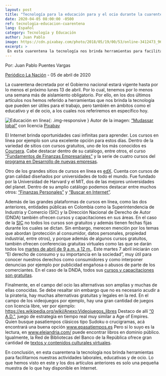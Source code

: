 ```yaml
---
layout: post
title: "Tecnología para la educación para y el ocio durante la cuarentena"
date: 2020-04-05 08:00:00 -0500
ref: tecnologia-educacion-cuarentena
lang: Español
category: Tecnología y Educación
author: Juan Pablo
image: https://cdn.pixabay.com/photo/2018/05/19/00/53/online-3412473_960_720.jpg
excerpt: >
 En esta cuarentena la tecnología nos brinda herramientas para facilitarnos nuestras actividades laborales, educativas y de ocio. Lo que hemos visto en este y los dos artículos anteriores es solo una pequeña muestra de lo que hay disponible en Internet.
---
```


Por: Juan Pablo Puentes Vargas

[Periódico La Nación](https://www.lanacion.com.co/) - 05 de abril de 2020

La cuarentena decretada por el Gobierno nacional estará vigente hasta por lo menos el próximo lunes 13 de abril. Por lo cual, tenemos por lo menos una semana más de aislamiento obligatorio. Por ello, en los dos últimos artículos nos hemos referido a herramientas que nos brinda la tecnología que pueden ser útiles para el trabajo, pero también en ámbitos como el educativo y el de ocio, a los cuales nos referiremos en específico hoy.

![Educación en línea](https://cdn.pixabay.com/photo/2018/05/19/00/53/online-3412473_960_720.jpg){: .img-responsive }
Autor de la imagen: [“Mudassar Iqbal”](https://pixabay.com/es/users/kreatikar-8562930/) con licencia [Pixabay](https://pixabay.com/es/service/terms/#license)

El Internet brinda oportunidades casi infinitas para aprender. Los cursos en línea por ejemplo son una excelente opción para estos días. Dentro de la variedad de sitios con cursos gratuitos, uno de los más conocidos es [Coursera](www.coursera.org/). Cabe destacar dentro de su catálogo, entre otros, el curso [“Fundamentos de Finanzas Empresariales”](www.coursera.org/learn/finanzas-empresariales) y la serie de cuatro cursos del [programa en Desarrollo de nuevas empresas](www.coursera.org/specializations/desarrollo-nuevas-empresas).

Otro de los grandes sitios de cursos en línea es [edX](www.edx.org/es/). Cuenta con cursos de gran calidad diseñados por universidades de todo el mundo. Fue fundado por la Universidad de Harvard y el MIT, dos de las mejores universidades del planet. Dentro de su amplio catálogo podemos destacar entre muchos otros: [“Finanzas Personales”](www.edx.org/es/course/finanzas-personales) y [“Buscar en Internet”](www.edx.org/es/course/buscar-en-internet).

Además de las grandes plataformas de cursos en línea, como las dos anteriores,  entidades públicas en Colombia como la Superintendencia de Industria y Comercio (SIC) y la Dirección Nacional de Derecho de Autor (DNDA) también ofrecen cursos y capacitaciones en sus áreas. En el caso de la [SIC](www.sic.gov.co/formaci%C3%B3n/oferta-acad%C3%A9mica) no todos los cursos son gratuitos y además tienen fechas fijas durante los cuales se dictan. Sin embargo, merecen mención por los temas que abordan (protección al consumidor, datos personales, propiedad industrial, entre otros), y porque además de algunos cursos gratuitos, también ofrecen conferencias gratuitas virtuales como las que se darán todos los [martes de abril de 9 a.m. a 12 m.](http://campusvirtual.sic.gov.co/webWordp/?project=aprende-con-la-sic-2). Este martes 7 abril iniciarán con “El derecho de consumo y su importancia en la sociedad”, muy útil para conocer nuestros derechos como consumidores y como interponer denuncias por ejemplo por publicidad engañosa o abusos de parte de los comerciantes. En el caso de la DNDA, todos sus [cursos y capacitaciones son gratuitas](http://derechodeautor.gov.co/campus-virtual).

Finalmente, en el campo del ocio las alternativas son amplias y muchas de ellas conocidas. Se debe resaltar sin embargo que no es necesario acudir a la piratería, hay muchas alternativas gratuitas y legales en la red. En el campo de los videojuegos por ejemplo, hay una gran cantidad de juegos con licencia libre, ver por ejemplo: https://es.wikipedia.org/wiki/Anexo:Videojuegos_libres Destaco de allí [“0 A.D.”](https://play0ad.com/), juego de estrategia en tiempo real muy similar a Age of Empires. Quien busque pasatiempos clásicos tipo Sudoku o crucigramas, acá encontrará una buena opción www.epasatiempos.es Pero si lo suyo es la lectura, en www.elejandria.com/ puede encontrar libros en dominio público. Igualmente, la Red de Bibliotecas del Banco de la República ofrece gran cantidad de [textos y contenidos culturales virtuales](www.banrepcultural.org/biblioteca-virtual).

En conclusión, en esta cuarentena la tecnología nos brinda herramientas para facilitarnos nuestras actividades laborales, educativas y de ocio. Lo que hemos visto en este y los dos artículos anteriores es solo una pequeña muestra de lo que hay disponible en Internet. 
